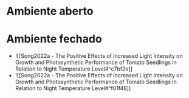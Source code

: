 ---
---

# Ambiente aberto

# Ambiente fechado 

- ![[Song2022a - The Positive Effects of Increased Light Intensity on Growth and Photosynthetic Performance of Tomato Seedlings in Relation to Night Temperature Level#^c7bf2e]]
- ![[Song2022a - The Positive Effects of Increased Light Intensity on Growth and Photosynthetic Performance of Tomato Seedlings in Relation to Night Temperature Level#^f01f48]]